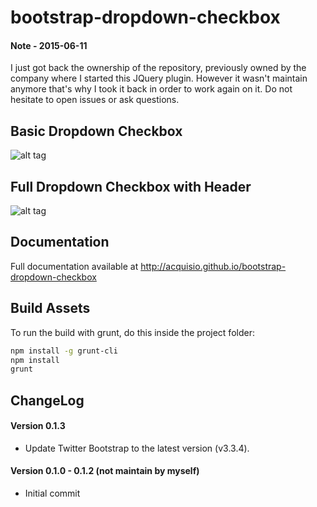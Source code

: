 bootstrap-dropdown-checkbox
===========================
#### Note - 2015-06-11
I just got back the ownership of the repository, previously owned by the company where I started this JQuery plugin. However it wasn't maintain anymore that's why I took it back in order to work again on it. Do not hesitate to open issues or ask questions.

## Basic Dropdown Checkbox
![alt tag](http://acquisio.github.io/bootstrap-dropdown-checkbox/images/basic_dbc.png)

## Full Dropdown Checkbox with Header
![alt tag](http://acquisio.github.io/bootstrap-dropdown-checkbox/images/full_dbc.png)

## Documentation
Full documentation available at http://acquisio.github.io/bootstrap-dropdown-checkbox

## Build Assets
To run the build with grunt, do this inside the project folder:

```bash
npm install -g grunt-cli
npm install
grunt
```

## ChangeLog
#### Version 0.1.3
  - Update Twitter Bootstrap to the latest version (v3.3.4).
#### Version 0.1.0 - 0.1.2 (not maintain by myself)
 - Initial commit